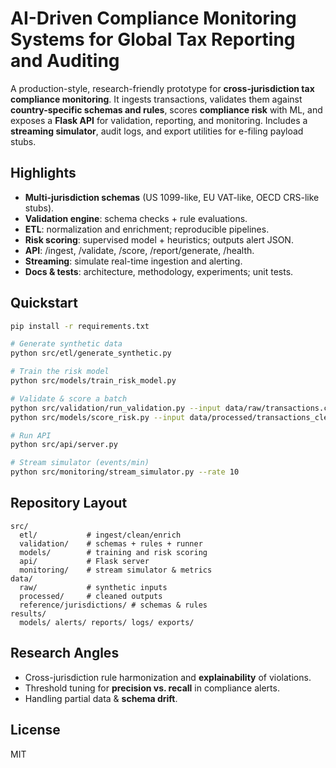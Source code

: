 
# AI-Driven Compliance Monitoring Systems for Global Tax Reporting and Auditing

A production-style, research-friendly prototype for **cross-jurisdiction tax compliance monitoring**.
It ingests transactions, validates them against **country-specific schemas and rules**, scores **compliance risk**
with ML, and exposes a **Flask API** for validation, reporting, and monitoring. Includes a **streaming simulator**,
audit logs, and export utilities for e-filing payload stubs.

## Highlights
- **Multi-jurisdiction schemas** (US 1099-like, EU VAT-like, OECD CRS-like stubs).
- **Validation engine**: schema checks + rule evaluations.
- **ETL**: normalization and enrichment; reproducible pipelines.
- **Risk scoring**: supervised model + heuristics; outputs alert JSON.
- **API**: /ingest, /validate, /score, /report/generate, /health.
- **Streaming**: simulate real-time ingestion and alerting.
- **Docs & tests**: architecture, methodology, experiments; unit tests.

## Quickstart
```bash
pip install -r requirements.txt

# Generate synthetic data
python src/etl/generate_synthetic.py

# Train the risk model
python src/models/train_risk_model.py

# Validate & score a batch
python src/validation/run_validation.py --input data/raw/transactions.csv --jurisdiction eu_vat --out results/reports/validation_report.json
python src/models/score_risk.py --input data/processed/transactions_clean.csv --out results/alerts/alerts.json

# Run API
python src/api/server.py

# Stream simulator (events/min)
python src/monitoring/stream_simulator.py --rate 10
```

## Repository Layout
```
src/
  etl/           # ingest/clean/enrich
  validation/    # schemas + rules + runner
  models/        # training and risk scoring
  api/           # Flask server
  monitoring/    # stream simulator & metrics
data/
  raw/           # synthetic inputs
  processed/     # cleaned outputs
  reference/jurisdictions/ # schemas & rules
results/
  models/ alerts/ reports/ logs/ exports/
```

## Research Angles
- Cross-jurisdiction rule harmonization and **explainability** of violations.
- Threshold tuning for **precision vs. recall** in compliance alerts.
- Handling partial data & **schema drift**.

## License
MIT
